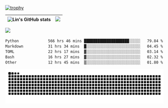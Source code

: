 [![trophy](https://github-profile-trophy.vercel.app/?username=ocss884&column=7)](https://github.com/ocss884)

| ![Lin's GitHub stats](https://github-readme-stats.vercel.app/api?username=ocss884&show_icons=true&hide_border=True&count_private=true) | ![](https://github-readme-streak-stats.herokuapp.com?user=ocss884&hide_border=true&date_format=M%20j%5B%2C%20Y%5D&ring=7EDDCF&fire=7EDDCF") |
| ------------------------------------------------------------ | ------------------------------------------------------------ |

![](https://komarev.com/ghpvc/?username=ocss884&color=brightgreen)

<!--START_SECTION:waka-->

```txt
Python             566 hrs 46 mins ████████████████████░░░░░   79.84 %
Markdown           31 hrs 34 mins  █░░░░░░░░░░░░░░░░░░░░░░░░   04.45 %
TOML               22 hrs 17 mins  ▓░░░░░░░░░░░░░░░░░░░░░░░░   03.14 %
Bash               16 hrs 27 mins  ▓░░░░░░░░░░░░░░░░░░░░░░░░   02.32 %
Other              12 hrs 45 mins  ▒░░░░░░░░░░░░░░░░░░░░░░░░   01.80 %
```

<!--END_SECTION:waka-->

<p align="center">
   <img src="https://github.com/ocss884/ocss884/blob/output/github-snake.svg" alt="snake">
</p>
